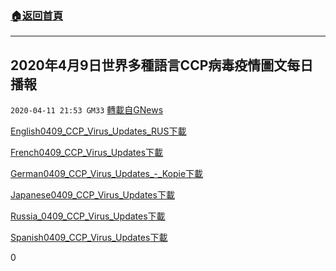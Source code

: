 ###  [:house:返回首頁](https://github.com/ourhimalayas/txt)
---

## 2020年4月9日世界多種語言CCP病毒疫情圖文每日播報
`2020-04-11 21:53 GM33` [轉載自GNews](https://gnews.org/zh-hant/169831/)

[English0409\_CCP\_Virus\_Updates\_RUS](https://s3.amazonaws.com/gnews-media-offload/wp-content/uploads/2020/04/11214720/English0409_CCP_Virus_Updates_RUS.pptx)[下載](https://s3.amazonaws.com/gnews-media-offload/wp-content/uploads/2020/04/11214720/English0409_CCP_Virus_Updates_RUS.pptx)

[French0409\_CCP\_Virus\_Updates](https://s3.amazonaws.com/gnews-media-offload/wp-content/uploads/2020/04/11214627/French0409_CCP_Virus_Updates.pdf)[下載](https://s3.amazonaws.com/gnews-media-offload/wp-content/uploads/2020/04/11214627/French0409_CCP_Virus_Updates.pdf)

[German0409\_CCP\_Virus\_Updates\_-\_Kopie](https://s3.amazonaws.com/gnews-media-offload/wp-content/uploads/2020/04/11214644/German0409_CCP_Virus_Updates_-_Kopie.pdf)[下載](https://s3.amazonaws.com/gnews-media-offload/wp-content/uploads/2020/04/11214644/German0409_CCP_Virus_Updates_-_Kopie.pdf)

[Japanese0409\_CCP\_Virus\_Updates](https://s3.amazonaws.com/gnews-media-offload/wp-content/uploads/2020/04/11214655/Japanese0409_CCP_Virus_Updates.pdf)[下載](https://s3.amazonaws.com/gnews-media-offload/wp-content/uploads/2020/04/11214655/Japanese0409_CCP_Virus_Updates.pdf)

[Russia\_0409\_CCP\_Virus\_Updates](https://s3.amazonaws.com/gnews-media-offload/wp-content/uploads/2020/04/11214704/Russia_0409_CCP_Virus_Updates.pdf)[下載](https://s3.amazonaws.com/gnews-media-offload/wp-content/uploads/2020/04/11214704/Russia_0409_CCP_Virus_Updates.pdf)

[Spanish0409\_CCP\_Virus\_Updates](https://s3.amazonaws.com/gnews-media-offload/wp-content/uploads/2020/04/11214715/Spanish0409_CCP_Virus_Updates.pdf)[下載](https://s3.amazonaws.com/gnews-media-offload/wp-content/uploads/2020/04/11214715/Spanish0409_CCP_Virus_Updates.pdf)

0
